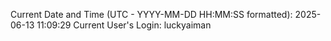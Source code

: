 Current Date and Time (UTC - YYYY-MM-DD HH:MM:SS formatted): 2025-06-13 11:09:29
Current User's Login: luckyaiman
